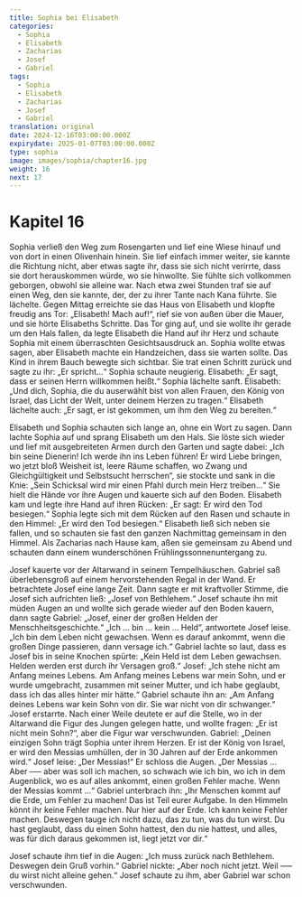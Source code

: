 ```yaml
---
title: Sophia bei Elisabeth
categories:
  - Sophia
  - Elisabeth
  - Zacharias
  - Josef
  - Gabriel
tags:
  - Sophia
  - Elisabeth
  - Zacharias
  - Josef
  - Gabriel
translation: original
date: 2024-12-16T03:00:00.000Z
expirydate: 2025-01-07T03:00:00.000Z
type: sophia
image: images/sophia/chapter16.jpg
weight: 16
next: 17
---
```


# Kapitel 16



Sophia verließ den Weg zum Rosengarten und lief eine Wiese hinauf und von dort in einen Olivenhain hinein.
Sie lief einfach immer weiter, sie kannte die Richtung nicht, aber etwas sagte ihr, dass sie sich nicht verirrte, dass sie dort herauskommen würde, wo sie hinwollte.
Sie fühlte sich vollkommen geborgen, obwohl sie alleine war.
Nach etwa zwei Stunden traf sie auf einen Weg, den sie kannte, der, der zu ihrer Tante nach Kana führte.
Sie lächelte.
Gegen Mittag erreichte sie das Haus von Elisabeth und klopfte freudig ans Tor: „Elisabeth! Mach auf!“, rief sie von außen über die Mauer, und sie hörte Elisabeths Schritte.
Das Tor ging auf, und sie wollte ihr gerade um den Hals fallen, da legte Elisabeth die Hand auf ihr Herz und schaute Sophia mit einem überraschten Gesichtsausdruck an.
Sophia wollte etwas sagen, aber Elisabeth machte ein Handzeichen, dass sie warten sollte.
Das Kind in ihrem Bauch bewegte sich sichtbar.
Sie trat einen Schritt zurück und sagte zu ihr: „Er spricht...“
Sophia schaute neugierig.
Elisabeth: „Er sagt, dass er seinen Herrn willkommen heißt.“
Sophia lächelte sanft.
Elisabeth: „Und dich, Sophia, die du auserwählt bist von allen Frauen, den König von Israel, das Licht der Welt, unter deinem Herzen zu tragen.“
Elisabeth lächelte auch: „Er sagt, er ist gekommen, um ihm den Weg zu bereiten.“

Elisabeth und Sophia schauten sich lange an, ohne ein Wort zu sagen.
Dann lachte Sophia auf und sprang Elisabeth um den Hals.
Sie löste sich wieder und lief mit ausgebreiteten Armen durch den Garten und sagte dabei: „Ich bin seine Dienerin!
Ich werde ihn ins Leben führen!
Er wird Liebe bringen, wo jetzt bloß Weisheit ist, leere Räume schaffen, wo Zwang und Gleichgültigkeit und Selbstsucht herrschen“, sie stockte und sank in die Knie: „Sein Schicksal wird mir einen Pfahl durch mein Herz treiben...“
Sie hielt die Hände vor ihre Augen und kauerte sich auf den Boden.
Elisabeth kam und legte ihre Hand auf ihren Rücken: „Er sagt: Er wird den Tod besiegen.“
Sophia legte sich mit dem Rücken auf den Rasen und schaute in den Himmel: „Er wird den Tod besiegen.“
Elisabeth ließ sich neben sie fallen, und so schauten sie fast den ganzen Nachmittag gemeinsam in den Himmel.
Als Zacharias nach Hause kam, aßen sie gemeinsam zu Abend und schauten dann einem wunderschönen Frühlingssonnenuntergang zu.

Josef kauerte vor der Altarwand in seinem Tempelhäuschen.
Gabriel saß überlebensgroß auf einem hervorstehenden Regal in der Wand.
Er betrachtete Josef eine lange Zeit.
Dann sagte er mit kraftvoller Stimme, die Josef sich aufrichten ließ: „Josef von Bethlehem.“
Josef schaute ihn mit müden Augen an und wollte sich gerade wieder auf den Boden kauern, dann sagte Gabriel: „Josef, einer der großen Helden der Menschheitsgeschichte.“
„Ich ... bin ... kein ... Held“, antwortete Josef leise.
„Ich bin dem Leben nicht gewachsen.
Wenn es darauf ankommt, wenn die großen Dinge passieren, dann versage ich.“
Gabriel lachte so laut, dass es Josef bis in seine Knochen spürte: „Kein Held ist dem Leben gewachsen.
Helden werden erst durch ihr Versagen groß.“
Josef: „Ich stehe nicht am Anfang meines Lebens.
Am Anfang meines Lebens war mein Sohn, und er wurde umgebracht, zusammen mit seiner Mutter, und ich habe geglaubt, dass ich das alles hinter mir hätte.“
Gabriel schaute ihn an: „Am Anfang deines Lebens war kein Sohn von dir.
Sie war nicht von dir schwanger.“
Josef erstarrte.
Nach einer Weile deutete er auf die Stelle, wo in der Altarwand die Figur des Jungen gelegen hatte, und wollte fragen: „Er ist nicht mein Sohn?“, aber die Figur war verschwunden.
Gabriel: „Deinen einzigen Sohn trägt Sophia unter ihrem Herzen.
Er ist der König von Israel, er wird den Messias umhüllen, der in 30 Jahren auf der Erde ankommen wird.“
Josef leise: „Der Messias!“
Er schloss die Augen.
„Der Messias ... Aber ––– aber was soll ich machen, so schwach wie ich bin, wo ich in dem Augenblick, wo es auf alles ankommt, einen großen Fehler mache.
Wenn der Messias kommt ...“
Gabriel unterbrach ihn: „Ihr Menschen kommt auf die Erde, um Fehler zu machen!
Das ist Teil eurer Aufgabe.
In den Himmeln könnt ihr keine Fehler machen.
Nur hier auf der Erde.
Ich kann keine Fehler machen.
Deswegen tauge ich nicht dazu, das zu tun, was du tun wirst.
Du hast geglaubt, dass du einen Sohn hattest, den du nie hattest, und alles, was für dich daraus gekommen ist, liegt jetzt vor dir.“

Josef schaute ihm tief in die Augen: „Ich muss zurück nach Bethlehem.
Deswegen dein Gruß vorhin.“
Gabriel nickte: „Aber noch nicht jetzt.
Weil ––– du wirst nicht alleine gehen.“
Josef schaute zu ihm, aber Gabriel war schon verschwunden.
